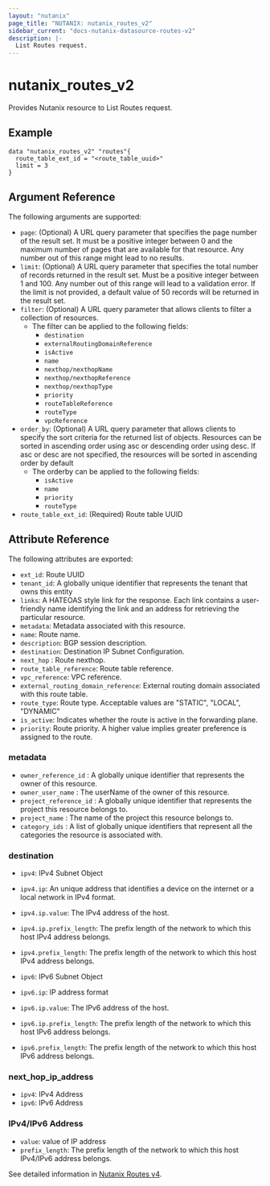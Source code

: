 ```yaml
---
layout: "nutanix"
page_title: "NUTANIX: nutanix_routes_v2"
sidebar_current: "docs-nutanix-datasource-routes-v2"
description: |-
  List Routes request.
---
```


# nutanix_routes_v2

Provides Nutanix resource to List Routes request.

## Example

```hcl
data "nutanix_routes_v2" "routes"{
  route_table_ext_id = "<route_table_uuid>"
  limit = 3
}
```

## Argument Reference

The following arguments are supported:

- `page`: (Optional) A URL query parameter that specifies the page number of the result set. It must be a positive integer between 0 and the maximum number of pages that are available for that resource. Any number out of this range might lead to no results.
- `limit`: (Optional) A URL query parameter that specifies the total number of records returned in the result set. Must be a positive integer between 1 and 100. Any number out of this range will lead to a validation error. If the limit is not provided, a default value of 50 records will be returned in the result set.
- `filter`: (Optional) A URL query parameter that allows clients to filter a collection of resources.
  - The filter can be applied to the following fields:
    - `destination`
    - `externalRoutingDomainReference`
    - `isActive`
    - `name`
    - `nexthop/nexthopName`
    - `nexthop/nexthopReference`
    - `nexthop/nexthopType`
    - `priority`
    - `routeTableReference`
    - `routeType`
    - `vpcReference`
- `order_by`: (Optional) A URL query parameter that allows clients to specify the sort criteria for the returned list of objects. Resources can be sorted in ascending order using asc or descending order using desc. If asc or desc are not specified, the resources will be sorted in ascending order by default
  - The orderby can be applied to the following fields:
    - `isActive`
    - `name`
    - `priority`
    - `routeType`
- `route_table_ext_id`: (Required) Route table UUID

## Attribute Reference

The following attributes are exported:

- `ext_id`: Route UUID
- `tenant_id`: A globally unique identifier that represents the tenant that owns this entity
- `links`: A HATEOAS style link for the response. Each link contains a user-friendly name identifying the link and an address for retrieving the particular resource.
- `metadata`: Metadata associated with this resource.
- `name`: Route name.
- `description`: BGP session description.
- `destination`: Destination IP Subnet Configuration.
- `next_hop` : Route nexthop.
- `route_table_reference`: Route table reference.
- `vpc_reference`: VPC reference.
- `external_routing_domain_reference`: External routing domain associated with this route table.
- `route_type`: Route type. Acceptable values are "STATIC", "LOCAL", "DYNAMIC"
- `is_active`: Indicates whether the route is active in the forwarding plane.
- `priority`: Route priority. A higher value implies greater preference is assigned to the route.

### metadata

- `owner_reference_id` : A globally unique identifier that represents the owner of this resource.
- `owner_user_name` : The userName of the owner of this resource.
- `project_reference_id` : A globally unique identifier that represents the project this resource belongs to.
- `project_name` : The name of the project this resource belongs to.
- `category_ids` : A list of globally unique identifiers that represent all the categories the resource is associated with.

### destination

- `ipv4`: IPv4 Subnet Object
- `ipv4.ip`: An unique address that identifies a device on the internet or a local network in IPv4 format.
- `ipv4.ip.value`: The IPv4 address of the host.
- `ipv4.ip.prefix_length`: The prefix length of the network to which this host IPv4 address belongs.
- `ipv4.prefix_length`: The prefix length of the network to which this host IPv4 address belongs.

- `ipv6`: IPv6 Subnet Object
- `ipv6.ip`: IP address format
- `ipv6.ip.value`: The IPv6 address of the host.
- `ipv6.ip.prefix_length`: The prefix length of the network to which this host IPv6 address belongs.
- `ipv6.prefix_length`: The prefix length of the network to which this host IPv6 address belongs.

### next_hop_ip_address

- `ipv4`: IPv4 Address
- `ipv6`: IPv6 Address

### IPv4/IPv6 Address

- `value`: value of IP address
- `prefix_length`: The prefix length of the network to which this host IPv4/IPv6 address belongs.

See detailed information in [Nutanix Routes v4](https://developers.nutanix.com/api-reference?namespace=networking&version=v4.0).
